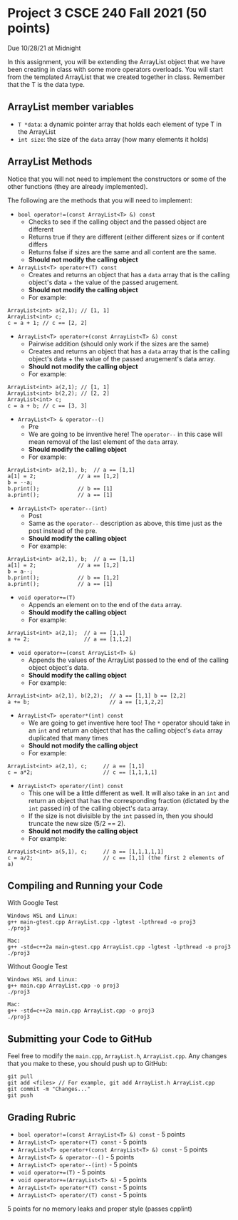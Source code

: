 # Project 3 CSCE 240 Fall 2021 (50 points)
Due 10/28/21 at Midnight

In this assignment, you will be extending the ArrayList object that we have been creating in class with some more operators overloads. You will start from the templated ArrayList that we created together in class. Remember that the T is the data type. 
  
## ArrayList member variables
- `T *data`: a dynamic pointer array that holds each element of type T in the ArrayList
- `int size`: the size of the `data` array (how many elements it holds)

## ArrayList Methods
Notice that you will not need to implement the constructors or some of the other functions (they are already implemented).

The following are the methods that you will need to implement: 
- `bool operator!=(const ArrayList<T> &) const`
  - Checks to see if the calling object and the passed object are different
  - Returns true if they are different (either different sizes or if content differs
  - Returns false if sizes are the same and all content are the same. 
  - **Should not modify the calling object**
- `ArrayList<T> operator+(T) const`                     
  - Creates and returns an object that has a `data` array that is the calling object's data + the value of the passed arugement.
  - **Should not modify the calling object**
  - For example: 
```
ArrayList<int> a(2,1); // [1, 1] 
ArrayList<int> c; 
c = a + 1; // c == [2, 2] 
```
- `ArrayList<T> operator+(const ArrayList<T> &) const`
  - Pairwise addition (should only work if the sizes are the same)
  - Creates and returns an object that has a `data` array that is the calling object's data + the value of the passed arugement's data array.
  - **Should not modify the calling object**
  - For example: 
```
ArrayList<int> a(2,1); // [1, 1] 
ArrayList<int> b(2,2); // [2, 2]
ArrayList<int> c; 
c = a + b; // c == [3, 3] 
```
- `ArrayList<T> & operator--()`                      
  - Pre 
  - We are going to be inventive here! The `operator--` in this case will mean removal of the last element of the `data` array. 
  - **Should modify the calling object**
  - For example: 
```
ArrayList<int> a(2,1), b;  // a == [1,1]
a[1] = 2;             // a == [1,2]
b = --a;        
b.print();            // b == [1]
a.print();            // a == [1]
```
- `ArrayList<T> operator--(int)`                        
  - Post
  - Same as the `operator--` description as above, this time just as the post instead of the pre. 
  - **Should modify the calling object**
  - For example: 
```
ArrayList<int> a(2,1), b;  // a == [1,1]
a[1] = 2;             // a == [1,2]
b = a--;        
b.print();            // b == [1,2]
a.print();            // a == [1]
```
- `void operator+=(T)`                                  
  - Appends an element on to the end of the `data` array. 
  - **Should modify the calling object**
  - For example: 
```
ArrayList<int> a(2,1);  // a == [1,1]
a += 2;                 // a == [1,1,2]
```
- `void operator+=(const ArrayList<T> &)`                     
  - Appends the values of the ArrayList passed to the end of the calling object object's data. 
  - **Should modify the calling object**
  - For example: 
```
ArrayList<int> a(2,1), b(2,2);  // a == [1,1] b == [2,2]
a += b;                         // a == [1,1,2,2]
```
- `ArrayList<T> operator*(int) const`                     
  - We are going to get inventive here too! The `*` operator should take in an `int` and return an object that has the calling object's `data` array duplicated that many times
  - **Should not modify the calling object**
  - For example: 
```
ArrayList<int> a(2,1), c;     // a == [1,1]
c = a*2;                      // c == [1,1,1,1]
```
- `ArrayList<T> operator/(int) const`                
  - This one will be a little different as well. It will also take in an `int` and return an object that has the corresponding fraction (dictated by the `int` passed in) of the calling object's `data` array. 
  - If the size is not divisible by the `int` passed in, then you should truncate the new size (5/2 == 2). 
  - **Should not modify the calling object**
  - For example: 
```
ArrayList<int> a(5,1), c;     // a == [1,1,1,1,1]
c = a/2;                      // c == [1,1] (the first 2 elements of a)
```

## Compiling and Running your Code
With Google Test
```
Windows WSL and Linux: 
g++ main-gtest.cpp ArrayList.cpp -lgtest -lpthread -o proj3
./proj3

Mac: 
g++ -std=c++2a main-gtest.cpp ArrayList.cpp -lgtest -lpthread -o proj3
./proj3
```

Without Google Test
```
Windows WSL and Linux: 
g++ main.cpp ArrayList.cpp -o proj3
./proj3

Mac: 
g++ -std=c++2a main.cpp ArrayList.cpp -o proj3 
./proj3
```

## Submitting your Code to GitHub
Feel free to modify the `main.cpp`, `ArrayList.h`, `ArrayList.cpp`. Any changes that you make to these, you should push up to GitHub: 
```
git pull 
git add <files> // For example, git add ArrayList.h ArrayList.cpp
git commit -m "Changes..."
git push 
```

## Grading Rubric

- `bool operator!=(const ArrayList<T> &) const`         - 5 points
- `ArrayList<T> operator+(T) const`                     - 5 points
- `ArrayList<T> operator+(const ArrayList<T> &) const`  - 5 points
- `ArrayList<T> & operator--()`                         - 5 points
- `ArrayList<T> operator--(int)`                        - 5 points
- `void operator+=(T)`                                  - 5 points
- `void operator+=(ArrayList<T> &)`                     - 5 points
- `ArrayList<T> operator*(T) const`                     - 5 points
- `ArrayList<T> operator/(T) const`                     - 5 points

5 points for no memory leaks and proper style (passes cpplint)
